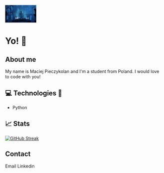 <div>
  <img src="background.jpg" width="100" />
</div>
<h1>Yo! 👋</h1>
<h2>About me</h2>
<p>My name is Maciej Pieczykolan and I'm a student from Poland. I would love to code with you!</p>

<h2>💻 Technologies 🔧</h2>

<ul>
<li>Python</li>
</ul>

<h2>📈 Stats</h2>

<a href="https://git.io/streak-stats"><img src="https://streak-stats.demolab.com?user=MaciekPie&theme=tokyonight-duo&background=34295E" alt="GitHub Streak" /></a>

<h2> Contact</h2>
<a>Email</a>
<a>Linkedin</a>


<!--
**MaciekPie/MaciekPie** is a ✨ _special_ ✨ repository because its `README.md` (this file) appears on your GitHub profile.

Here are some ideas to get you started:

- 🔭 I’m currently working on ...
- 🌱 I’m currently learning ...
- 👯 I’m looking to collaborate on ...
- 🤔 I’m looking for help with ...
- 💬 Ask me about ...
- 📫 How to reach me: ...
- 😄 Pronouns: ...
- ⚡ Fun fact: ...
-->
